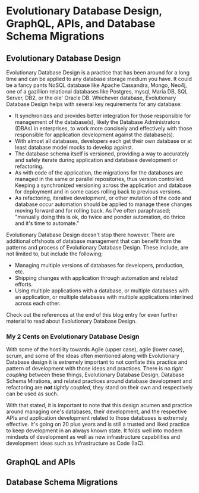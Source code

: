 # Evolutionary Database Design, GraphQL, APIs, and Database Schema Migrations

## Evolutionary Database Design

Evolutionary Database Design is a practice that has been around for a long time and can be applied to any database storage medium you have. It could be a fancy pants NoSQL database like Apache Cassandra, Mongo, Neo4j, one of a gazillion relational databases like Postgres, mysql, Maria DB, SQL Server, DB2, or the ole' Oracle DB. Whichever database, Evolutionary Database Design helps with several key requirements for any database:

* It synchronizes and provides better integration for those responsible for management of the database(s), likely the Database Administrators (DBAs) in enterprises, to work more concisely and effectively with those responsible for application development against the database(s).
* With almost all databases, developers each get their own database or at least database model mocks to develop against.
* The database schema itself is versioned, providing a way to accurately and safely iterate during application and database development or refactoring.
* As with code of the application, the migrations for the databases are managed in the same or parallel repositories, thus version controlled. Keeping a synchronized versioning across the application and database for deployment and in some cases rolling back to previous versions.
* As refactoring, iterative development, or other mutation of the code and database occur automation should be applied to manage these changes moving forward and for rolling back. As I've often paraphrased; "manually doing this is ok, do twice and ponder automation, do thrice and it's time to automate."

Evolutionary Database Design doesn't stop there however. There are additional offshoots of database management that can benefit from the patterns and process of Evolutionary Database Design. These include, are not limited to, but include the following;

* Managing multiple versions of databases for developers, production, etc.
* Shipping changes with application through automation and related efforts.
* Using multiple applications with a database, or multiple databases with an application, or multiple databases with multiple applications interlined across each other.

Check out the references at the end of this blog entry for even further material to read about Evolutionary Database Design.

### My 2 Cents on Evolutionary Database Design

With some of the hostility towards Agile (upper case), agile (lower case), scrum, and some of the ideas often mentioned along with Evolutionary Database design it is extremely important to not conflate this practice and pattern of development with those ideas and practices. There is no *tight coupling* between these things, Evolutionary Database Design, Database Schema Mirations, and related practices  around database development and refactoring are ***not*** *tightly coupled*, they stand on their own and respectively can be used as such.

With that stated, it is important to note that this design acumen and practice around managing one's databases, their development, and the respective APIs and application development related to those databases is extremely effective. It's going on 20 plus years and is still a trusted and liked practice to keep development in an always known state. It folds well into modern mindsets of development as well as new infrastructure capabilities and development ideas such as Infrastructure as Code (IaC).

## GraphQL and APIs



## Database Schema Migrations
